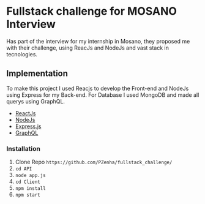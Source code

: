# Fullstack challenge for MOSANO Interview

Has part of the interview for my internship in Mosano, they proposed me with their challenge, using ReacJs and NodeJs and vast stack in tecnologies. 

## Implementation

To make this project I used Reacjs to develop the Front-end and NodeJs using Express for my Back-end. For Database I used MongoDB and made all querys
using GraphQL.

* [ReactJs](https://reactjs.org/)
* [NodeJs](https://nodejs.org/en/)
* [Express.js](https://expressjs.com/)
* [GraphQL](https://graphql.org/)

### Installation 

1. Clone Repo `https://github.com/PZenha/fullstack_challenge/`
2. `cd API`
3. `node app.js`
4. `cd Client`
5. `npm install`
6.  `npm start`
